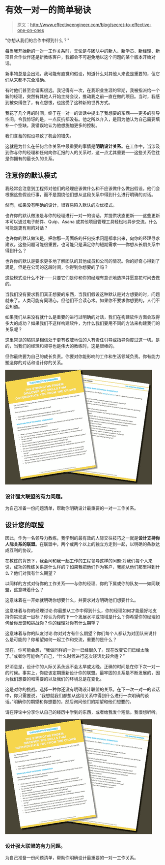 # 有效一对一的简单秘诀

> 原文：<http://www.effectiveengineer.com/blog/secret-to-effective-one-on-ones>

"你想从我们的合作中得到什么？"

每当我开始新的一对一工作关系时，无论是与团队中的新人、新学员、新经理、新项目合作伙伴还是新教练客户，我都会不可避免地以这个问题的某个版本开始对话。

新事物总是会出现。我可能有直觉和假设，知道什么对其他人来说是重要的，但它们从来都不完全准确。

有时他们甚至会偏离很远。我记得有一次，在我职业生涯的早期，我被指派给一个新的经理，突然有其他人开始主持会议，推动我之前一直在做的项目。当时，我感到被束缚住了，有点怨恨，也接受了这种新的世界方式。

我花了几个月的时间，终于在一对一的谈话中提出了我想要的东西——更多的引导空间。令我惊讶的是，一点反抗都没有。他之所以介入，是因为他认为自己需要填补一个空缺。我错误地认为他想施加更多的控制。

我们含蓄的假设导致了机会的错失。

这就是为什么在任何合作关系中最重要的事情是**明确设计关系**。在工作中，当涉及到你与你的经理和任何向你汇报的人的关系时，这一点尤其重要——这些关系往往是你拥有的最长久的关系。

## 注意你的默认模式

我经常会注意到工程师对他们的经理应该做什么和不应该做什么做出假设。他们会根据这些假设行事，而不是围绕他们想从这段关系中得到什么进行明确的对话。

然而，如果没有明确的设计，很容易陷入默认的次优模式。

也许你的默认做法是与你的经理进行一对一的谈话，并提供状态更新——这些更新本可以通过电子邮件、Quip、Asana 或其他项目管理工具轻松地异步交流。什么可能是更有用的对话？

也许你的默认做法是，把你那一周面临的任何技术问题都拿出来，向你的经理寻求建议。这些问题可能很重要，也可能只是满足你的短期需求——你想从长期关系中得到什么？

也许你的默认是要求更多地了解团队的其他成员和公司的情况。你的好奇心得到了满足，但是在公司的这段时间，你得到你想要的了吗？

这些模式没什么不好——只要它们是你和你的经理有意识地选择并愿意花时间去做的。

当我们没有要求我们真正想要的东西，当我们假设这种默认是对方想要的时，问题就来了。人类可能有同理心，但他们不会读心术。如果你不要求你想要的，人们不会知道。

如果我们从来没有就什么是重要的进行过明确的对话，我们在构建软件方面会取得多大的成功？如果我们不这样构建软件，为什么我们要用不同的方法来构建我们的关系呢？

这里常见的陷阱是相信处于更有权威地位的人有责任引导或指导你度过这一切。是的，当我们的经理和领导也是伟大的教练时，这是很棒的。

但你最终要为自己的成长负责。你要对你能影响的工作和生活领域负责。你有能力塑造你的对话和设计你的关系。

![](img/ea2a3d1a23a8882d3549f1ba59f9b5fc.png)

### 设计强大联盟的有力问题。

为自己准备一份问题清单，帮助你明确设计最重要的一对一工作关系。

## 设计您的联盟

因此，作为一名领导力教练，我学到的最有效的人际交往技巧之一就是**设计支持你人际关系的联盟**。在联盟中，两个或两个以上的独立方走到一起，以明确的条款达成互利的协议。

在教练的背景下，我会问和我一起工作的工程领导这样的问题:对我们每个人来说，成功的教练关系是什么样的？如果我把他们作为客户，我能从他们那里得到什么？他们对我有什么期望？

以同样的方式对待你的工作关系——与你的经理、你的下属或你的队友——如同联盟，这意味着什么？

这意味着在一开始就明确你想要什么，并要求对方明确他们想要什么。

这意味着与你的经理讨论:你最想从工作中得到什么，你的经理如何才能最好地支持你实现这一目标？你认为你的下一个发展水平或领域是什么？你希望你的经理如何给你反馈和挑战你？你的经理对你有什么期望？

这意味着与你的队友讨论:你对对方有什么期望？你们每个人都认为对团队来说什么是可能的？你希望如何一起工作和交流，重要的是什么？

现在，你可能会想，“我做同样的一对一已经很久了。现在改变它们已经太晚了。”或者你可能会问自己，“什么时候进行这次谈话比较合适？”

好消息是，设计你的人际关系永远不会太早或太晚。正确的时间是在你下次一对一的时候。事实上，你应该定期重新设计你的联盟。最牢固的关系是不断发展的，因为我们想要的和需要的以及我们的环境总是在变化。

这是对你的挑战。选择一种你还没有明确设计联盟的关系。在下一次一对一的谈话中，你只需要说，“我想就我们都想从这段关系中得到什么进行一次明确的谈话。”明确你的期望和你想要的，然后询问他们的期望和他们想要的。

请在评论中分享你从自己的经历中学到的东西，或者给我发个短信。我很想听听。

![](img/ea2a3d1a23a8882d3549f1ba59f9b5fc.png)

### 设计强大联盟的有力问题。

为自己准备一份问题清单，帮助你明确设计最重要的一对一工作关系。